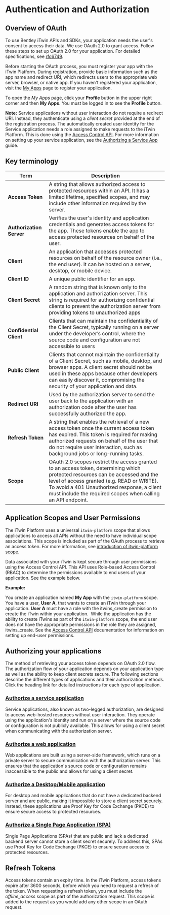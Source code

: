 <!-- Copyright (c) Bentley Systems, Incorporated. All rights reserved.            -->
<!-- See LICENSE in the project root for license terms and full copyright notice. -->

# Authentication and Authorization

## Overview of OAuth

To use Bentley iTwin APIs and SDKs, your application needs the user's consent to access their data. We use OAuth 2.0 to grant access. Follow these steps to set up OAuth 2.0 for your application. For detailed specifications, see [rfc6749](https://tools.ietf.org/html/rfc6749).

Before starting the OAuth process, you must register your app with the iTwin Platform. During registration, provide basic information such as the app name and redirect URI, which redirects users to the appropriate web server, browser, or native app. If you haven't registered your application, visit the [My Apps](https://developer.bentley.com/register) page to register your application.

To open the _My Apps_ page, click your **Profile** button in the upper right corner and then **My Apps**. You must be logged in to see the **Profile** button.

**Note:** Service applications without user interaction do not require a redirect URI. Instead, they authenticate using a _client secret_ provided at the end of the registration process. The automatically created user identity for the Service application needs a role assigned to make requests to the iTwin Platform. This is done using the [Access Control API](https://developer.bentley.com/apis/access-control/). For more information on setting up your service application, see the [Authorizing a Service App](https://developer.bentley.com/tutorials/authorize-service/) guide.

## Key terminology

| **Term**                 | **Description**                                                                                                                                                                                                                                                                            |
| ------------------------ | ------------------------------------------------------------------------------------------------------------------------------------------------------------------------------------------------------------------------------------------------------------------------------------------ |
| **Access Token**         | A string that allows authorized access to protected resources within an API. It has a limited lifetime, specified scopes, and may include other information required by the server.                                                                                                        |
| **Authorization Server** | Verifies the user's identity and application credentials and generates access tokens for the app. These tokens enable the app to access protected resources on behalf of the user.                                                                                                         |
| **Client**               | An application that accesses protected resources on behalf of the resource owner (i.e., the end user). It can be hosted on a server, desktop, or mobile device.                                                                                                                            |
| **Client ID**            | A unique public identifier for an app.                                                                                                                                                                                                                                                     |
| **Client Secret**        | A random string that is known only to the application and authorization server. This string is required for authorizing confidential clients to prevent the authorization server from providing tokens to unauthorized apps                                                                |
| **Confidential Client**  | Clients that can maintain the confidentiality of the Client Secret, typically running on a server under the developer’s control, where the source code and configuration are not accessible to users                                                                                       |
| **Public Client**        | Clients that cannot maintain the confidentiality of a Client Secret, such as mobile, desktop, and browser apps. A client secret should not be used in these apps because other developers can easily discover it, compromising the security of your application and data.                  |
| **Redirect URI**         | Used by the authorization server to send the user back to the application with an authorization code after the user has successfully authorized the app.                                                                                                                                   |
| **Refresh Token**        | A string that enables the retrieval of a new access token once the current access token has expired. This token is required for making authorized requests on behalf of the user that do not require user interaction, such as background jobs or long-running tasks.                      |
| **Scope**                | OAuth 2.0 scopes restrict the access granted to an access token, determining which protected resources can be accessed and the level of access granted (e.g. READ or WRITE). To avoid a 401 Unauthorized response, a client must include the required scopes when calling an API endpoint. |

## Application Scopes and User Permissions

The iTwin Platform uses a universal `itwin-platform` scope that allows applications to access all APIs without the need to have individual scope associations. This scope is included as part of the OAuth process to retrieve an access token. For more information, see [introduction of itwin-platform scope](https://developer.bentley.com/itwin-platform-scope-introduction/).

Data associated with your iTwin is kept secure through user permissions using the Access Control API. This API uses Role-based Access Control (RBAC) to determine the permissions available to end users of your application. See the example below.

**Example:**

You create an application named **My App** with the `itwin-platform` scope. You have a user, **User A**, that wants to create an iTwin through your application. **User A** must have a role with the itwins_create permission to create the iTwin within your application.  While the application has the ability to create iTwins as part of the `itwin-platform` scope, the end user does not have the appropriate permissions in the role they are assigned, itwins\_create. See the [Access Control API](https://developer.bentley.com/apis/access-control/) documentation for information on setting up end-user permissions.

## Authorizing your applications

The method of retrieving your access token depends on OAuth 2.0 flow. The authorization flow of your application depends on your application type as well as the ability to keep client secrets secure. The following sections describe the different types of applications and their authorization methods. Click the heading link for detailed instructions for each type of application.

### [Authorize a service application](https://developer.bentley.com/tutorials/authorize-service/)

Service applications, also known as two-legged authorization, are designed to access web-hosted resources without user interaction. They operate using the application's identity and run on a server where the source code or configuration is not publicly available. This allows for using a client secret when communicating with the authorization server.

### [Authorize a web application](https://developer.bentley.com/tutorials/authorize-webapp/)

Web applications are built using a server-side framework, which runs on a private server to secure communication with the authorization server. This ensures that the application's source code or configuration remains inaccessible to the public and allows for using a client secret.

### [Authorize a Desktop/Mobile application](https://developer.bentley.com/tutorials/authorize-native/)

For desktop and mobile applications that do not have a dedicated backend server and are public, making it impossible to store a client secret securely. Instead, these applications use Proof Key for Code Exchange (PKCE) to ensure secure access to protected resources.

### [Authorize a Single Page Application (SPA)](https://developer.bentley.com/tutorials/authorize-spa/)

Single Page Applications (SPAs) that are public and lack a dedicated backend server cannot store a client secret securely. To address this, SPAs use Proof Key for Code Exchange (PKCE) to ensure secure access to protected resources.

## Refresh Tokens

Access tokens contain an expiry time. In the iTwin Platform, access tokens expire after 3600 seconds, before which you need to request a refresh of the token. When requesting a refresh token, you must include the _offline_access_ scope as part of the authorization request. This scope is added to the request as you would add any other scope in an OAuth request.
